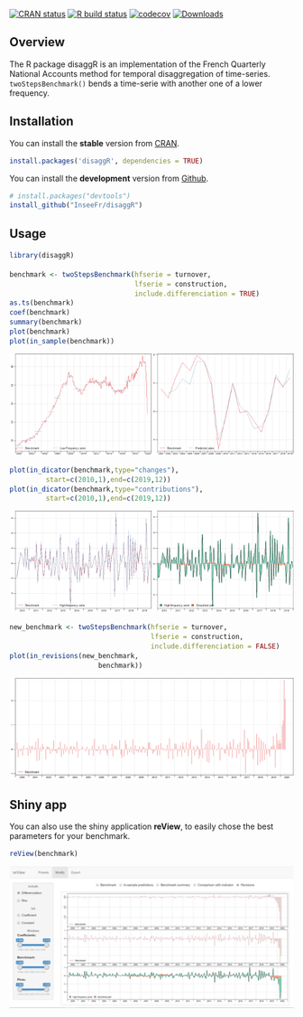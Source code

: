 
<!-- README.md is generated from README.Rmd. Please edit that file -->

<!-- badges: start -->

[![CRAN
status](https://www.r-pkg.org/badges/version/disaggR)](https://cran.r-project.org/package=disaggR)
[![R build
status](https://github.com/InseeFr/disaggR/workflows/R-CMD-check/badge.svg)](https://github.com/InseeFr/disaggR/actions)
[![codecov](https://codecov.io/gh/InseeFr/disaggR/branch/master/graph/badge.svg)](https://codecov.io/gh/InseeFr/disaggR)
[![Downloads](https://cranlogs.r-pkg.org/badges/disaggR)](https://cran.r-project.org/package=disaggR)

<!-- badges: end -->

## Overview

The R package disaggR is an implementation of the French Quarterly
National Accounts method for temporal disaggregation of time-series.
`twoStepsBenchmark()` bends a time-serie with another one of a lower
frequency.

## Installation

You can install the **stable** version from
[CRAN](https://cran.r-project.org/package=disaggR).

``` r
install.packages('disaggR', dependencies = TRUE)
```

You can install the **development** version from
[Github](https://github.com/InseeFr/disaggR).

``` r
# install.packages("devtools")
install_github("InseeFr/disaggR")
```

## Usage

``` r
library(disaggR)

benchmark <- twoStepsBenchmark(hfserie = turnover,
                               lfserie = construction,
                               include.differenciation = TRUE)
as.ts(benchmark)
coef(benchmark)
summary(benchmark)
plot(benchmark)
plot(in_sample(benchmark))
```

<img src="man/figures/README-unnamed-chunk-4-1.png" width="50%" /><img src="man/figures/README-unnamed-chunk-4-2.png" width="50%" />

``` r
plot(in_dicator(benchmark,type="changes"),
         start=c(2010,1),end=c(2019,12))
plot(in_dicator(benchmark,type="contributions"),
         start=c(2010,1),end=c(2019,12))
```

<img src="man/figures/README-unnamed-chunk-5-1.png" width="50%" /><img src="man/figures/README-unnamed-chunk-5-2.png" width="50%" />

``` r
new_benchmark <- twoStepsBenchmark(hfserie = turnover,
                                   lfserie = construction,
                                   include.differenciation = FALSE)
plot(in_revisions(new_benchmark,
                      benchmark))
```

<img src="man/figures/README-unnamed-chunk-6-1.png" width="100%" />

## Shiny app

You can also use the shiny application **reView**, to easily chose the
best parameters for your benchmark.

``` r
reView(benchmark)
```

![drawing](man/figures/shiny-screen.jpg)
